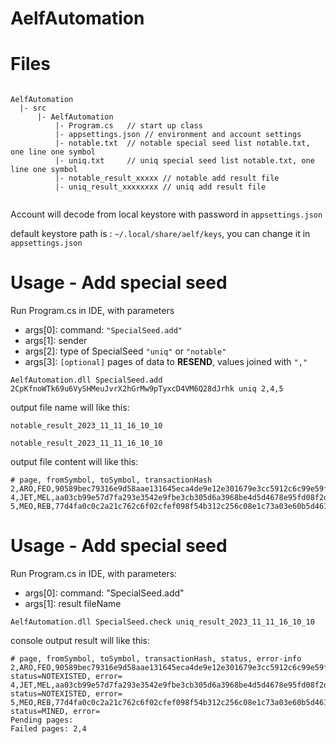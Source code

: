 # AelfAutomation


# Files

```shell

AelfAutomation
  |- src
      |- AelfAutomation
          |- Program.cs   // start up class
          |- appsettings.json // environment and account settings
          |- notable.txt  // notable special seed list notable.txt, one line one symbol
          |- uniq.txt     // uniq special seed list notable.txt, one line one symbol
          |- notable_result_xxxxx // notable add result file
          |- uniq_result_xxxxxxxx // uniq add result file
          
```

Account will decode from local keystore with password in `appsettings.json`

default keystore path is : `~/.local/share/aelf/keys`, you can change it in `appsettings.json`

# Usage - Add special seed

Run Program.cs in IDE, with parameters

- args[0]: command: `"SpecialSeed.add"`
- args[1]: sender
- args[2]: type of SpecialSeed `"uniq"` or `"notable"`
- args[3]: `[optional]` pages of data to **RESEND**, values joined with `"," `

```shell
AelfAutomation.dll SpecialSeed.add 2CpKfnoWTk69u6VySHMeuJvrX2hGrMw9pTyxcD4VM6Q28dJrhk uniq 2,4,5
```

output file name will like this:

`notable_result_2023_11_11_16_10_10`

`notable_result_2023_11_11_16_10_10`

output file content will like this:
```shell
# page, fromSymbol, toSymbol, transactionHash
2,ARO,FEO,90589bec79316e9d58aae131645eca4de9e12e301679e3cc5912c6c99e59f386
4,JET,MEL,aa03cb99e57d7fa293e3542e9fbe3cb305d6a3968be4d5d4678e95fd08f2d47a
5,MEO,REB,77d4fa0c0c2a21c762c6f02cfef098f54b312c256c08e1c73a03e60b5d461b71
```


# Usage - Add special seed
Run Program.cs in IDE, with parameters:

- args[0]: command: "SpecialSeed.add"
- args[1]: result fileName

```shell
AelfAutomation.dll SpecialSeed.check uniq_result_2023_11_11_16_10_10
```

console output result will like this:

```shell
# page, fromSymbol, toSymbol, transactionHash, status, error-info
2,ARO,FEO,90589bec79316e9d58aae131645eca4de9e12e301679e3cc5912c6c99e59f386 status=NOTEXISTED, error=
4,JET,MEL,aa03cb99e57d7fa293e3542e9fbe3cb305d6a3968be4d5d4678e95fd08f2d47a status=NOTEXISTED, error=
5,MEO,REB,77d4fa0c0c2a21c762c6f02cfef098f54b312c256c08e1c73a03e60b5d461b71 status=MINED, error=
Pending pages: 
Failed pages: 2,4
```
